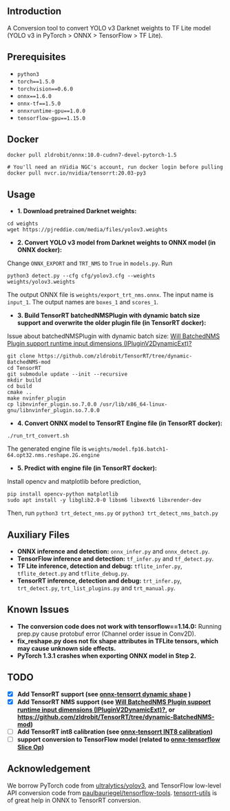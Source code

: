 ## Introduction
A Conversion tool to convert YOLO v3 Darknet weights to TF Lite model
(YOLO v3 in PyTorch > ONNX > TensorFlow > TF Lite).

## Prerequisites
- `python3`
- `torch==1.5.0`
- `torchvision==0.6.0`
- `onnx==1.6.0`
- `onnx-tf==1.5.0`
- `onnxruntime-gpu==1.0.0`
- `tensorflow-gpu==1.15.0`

## Docker
```
docker pull zldrobit/onnx:10.0-cudnn7-devel-pytorch-1.5

# You'll need an nVidia NGC's account, run docker login before pulling
docker pull nvcr.io/nvidia/tensorrt:20.03-py3
```

## Usage
- **1. Download pretrained Darknet weights:**
```
cd weights
wget https://pjreddie.com/media/files/yolov3.weights 
```

- **2. Convert YOLO v3 model from Darknet weights to ONNX model (in ONNX docker):** 

Change `ONNX_EXPORT` and `TRT_NMS` to `True` in `models.py`. Run 
```
python3 detect.py --cfg cfg/yolov3.cfg --weights weights/yolov3.weights
```
The output ONNX file is `weights/export_trt_nms.onnx`. The input name is `input_1`. The output names are `boxes_1` and `scores_1`.

- **3. Build TensorRT batchedNMSPlugin with dynamic batch size support and overwrite the older plugin file (in TensorRT docker):**

Issue about batchedNMSPlugin with dynamic batch size: 
[Will BatchedNMS Plugin support runtime input dimensions (IPluginV2DynamicExt)?](https://github.com/NVIDIA/TensorRT/issues/544)
```
git clone https://github.com/zldrobit/TensorRT/tree/dynamic-BatchedNMS-mod
cd TensorRT
git submodule update --init --recursive
mkdir build
cd build
cmake ..
make nvinfer_plugin
cp libnvinfer_plugin.so.7.0.0 /usr/lib/x86_64-linux-gnu/libnvinfer_plugin.so.7.0.0
```

- **4. Convert ONNX model to TensorRT Engine file (in TensorRT docker):**
```
./run_trt_convert.sh
```
The generated engine file is `weights/model.fp16.batch1-64.opt32.nms.reshape.2G.engine`

- **5. Predict with engine file (in TensorRT docker):**

Install opencv and matplotlib before prediction,
```
pip install opencv-python matplotlib
sudo apt install -y libglib2.0-0 libsm6 libxext6 libxrender-dev
```
Then, run
`python3 trt_detect_nms.py`
or
`python3 trt_detect_nms_batch.py`

## Auxiliary Files
- **ONNX inference and detection:** `onnx_infer.py` and `onnx_detect.py`.
- **TensorFlow inference and detection:** `tf_infer.py` and `tf_detect.py`.
- **TF Lite inference, detection and debug:** `tflite_infer.py`, `tflite_detect.py` 
and `tflite_debug.py`.
- **TensorRT inference, detection and debug:** `trt_infer.py`, `trt_detect.py`, `trt_list_plugins.py`
and `trt_manual.py`.

## Known Issues
- **The conversion code does not work with tensorflow==1.14.0:** Running prep.py cause protobuf error (Channel order issue in Conv2D).
- **fix_reshape.py does not fix shape attributes in TFLite tensors, which may cause unknown side effects.**
- **PyTorch 1.3.1 crashes when exporting ONNX model in Step 2.**

## TODO
- [x] **Add TensorRT support (see [onnx-tensorrt dynamic shape](https://github.com/onnx/onnx-tensorrt/issues/328) )**
- [x] **Add TensorRT NMS support (see [Will BatchedNMS Plugin support runtime input dimensions (IPluginV2DynamicExt)?](https://github.com/NVIDIA/TensorRT/issues/544), or https://github.com/zldrobit/TensorRT/tree/dynamic-BatchedNMS-mod)**
- [ ] **Add TensorRT int8 calibration (see [onnx-tensorrt INT8 calibration](https://github.com/NVIDIA/TensorRT/issues/289))**
- [ ] **support conversion to TensorFlow model (related to [onnx-tensorflow Slice Op](https://github.com/onnx/onnx-tensorflow/issues/464))**

## Acknowledgement
We borrow PyTorch code from [ultralytics/yolov3](https://github.com/ultralytics/yolov3), 
and TensorFlow low-level API conversion code from [paulbauriegel/tensorflow-tools](https://github.com/paulbauriegel/tensorflow-tools).
[tensorrt-utils](https://github.com/rmccorm4/tensorrt-utils) is of great help in ONNX to TensorRT conversion.
  
